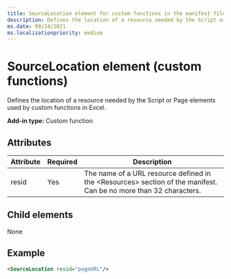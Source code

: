 ```yaml
---
title: SourceLocation element for custom functions in the manifest file
description: Defines the location of a resource needed by the Script or Page elements used by custom functions in Excel.
ms.date: 09/24/2021
ms.localizationpriority: medium
---
```


# SourceLocation element (custom functions)

Defines the location of a resource needed by the Script or Page elements used by custom functions in Excel.

**Add-in type:** Custom function

## Attributes

| Attribute | Required | Description                                                                          |
|-----------|----------|--------------------------------------------------------------------------------------|
| resid     | Yes      | The name of a URL resource defined in the &lt;Resources&gt; section of the manifest. Can be no more than 32 characters. |

## Child elements

None

## Example

```xml
<SourceLocation resid="pageURL"/>
```
